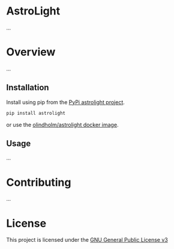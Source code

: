 # AstroLight
...


# Overview
...

## Installation
Install using pip from the [PyPi astrolight project](https://pypi.org/project/astrolight/).
```sh
pip install astrolight
```
or use the [olindholm/astrolight docker image](https://hub.docker.com/r/olindholm/astrolight).


## Usage
...


# Contributing
...


# License
This project is licensed under the [GNU General Public License v3](LICENSE.md)

